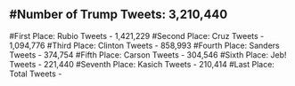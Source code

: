 #Number of Trump Tweets: 3,210,440
---
#First Place: Rubio Tweets - 1,421,229
#Second Place: Cruz Tweets - 1,094,776
#Third Place: Clinton Tweets - 858,993
#Fourth Place: Sanders Tweets - 374,754
#Fifth Place: Carson Tweets - 304,546
#Sixth Place: Jeb! Tweets - 221,440
#Seventh Place: Kasich Tweets - 210,414
#Last Place: Total Tweets -  
